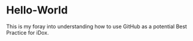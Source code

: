 # Hello-World
This is my foray into understanding how to use GitHub as a potential Best Practice for iDox.

